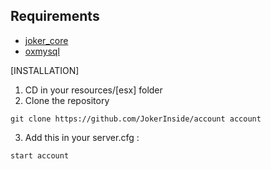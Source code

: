 ## Requirements
- [joker_core](https://github.com/JokerInside/joker_core)
- [oxmysql](https://github.com/overextended/oxmysql)


[INSTALLATION]

1) CD in your resources/[esx] folder
2) Clone the repository
```
git clone https://github.com/JokerInside/account account
```
3) Add this in your server.cfg :

```
start account
```
